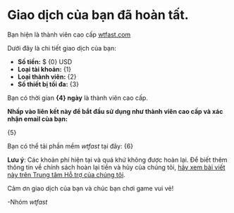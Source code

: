 # Giao dịch của bạn đã hoàn tất. 

Bạn hiện là thành viên cao cấp [wtfast.com](https://wtfast.com)

Dưới đây là chi tiết giao dịch của bạn:

* **Số tiền:** $ {0} USD
* **Loại tài khoản:** {1}
* **Loại thành viên:** {2}
* **Số thiết bị tối đa:** {3}

Bạn có thời gian **{4} ngày** là thành viên cao cấp.

**Nhấp vào liên kết này để bắt đầu sử dụng như thành viên cao cấp và xác nhận email của bạn:**

{5}

Bạn có thể tải phần mềm *wtfast* tại đây:
{6}

**Lưu ý**: Các khoản phí hiện tại và quá khứ không được hoàn lại. Để biết thêm thông tin về chính sách hoàn lại tiền và hủy của chúng tôi, [hãy xem bài viết này trên Trung tâm Hỗ trợ của chúng tôi](https://wtfast.zendesk.com/hc/en-us/articles/210389223-Refund-and-Cancellation-Policy-).

Cảm ơn giao dịch của bạn và chúc bạn chơi game vui vẻ!
 
-Nhóm *wtfast*
